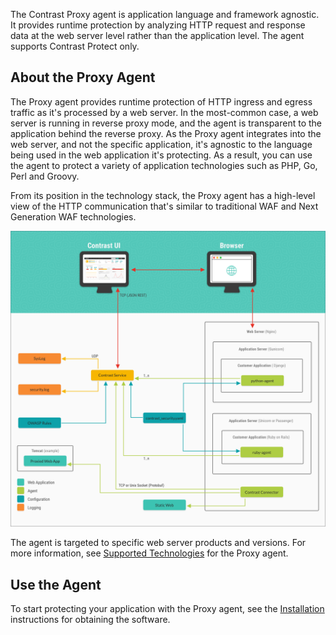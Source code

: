<!--
title: "Contrast Proxy Agent Overview"
description: "Overview of the Contrast Proxy agent"
tags: "installation agent webserver nginx overview"
-->

The Contrast Proxy agent is application language and framework agnostic. It provides runtime protection by analyzing HTTP request and response data at the web server level rather than the application level. The agent supports Contrast Protect only. 

## About the Proxy Agent

The Proxy agent provides runtime protection of HTTP ingress and egress traffic as it's processed by a web server. In the most-common case, a web server is running in reverse proxy mode, and the agent is transparent to the application behind the reverse proxy. As the Proxy agent integrates into the web server, and not the specific application, it's agnostic to the language being used in the web application it's protecting. As a result, you can use the agent to protect a variety of application technologies such as PHP, Go, Perl and Groovy.   

From its position in the technology stack, the Proxy agent has a high-level view of the HTTP communication that's similar to traditional WAF and Next Generation WAF technologies.

<a href="assets/images/Proxy-agent-diagram.png" rel="lightbox" title="Proxy agent architecture"><img class="thumbnail" src="assets/images/Proxy-agent-diagram.png"/></a>

The agent is targeted to specific web server products and versions. For more information, see [Supported Technologies](installation-proxy.html#proxy-supported) for the Proxy agent. 

## Use the Agent

To start protecting your application with the Proxy agent, see the [Installation](installation-proxy.html#proxy-install) instructions for obtaining the software.
